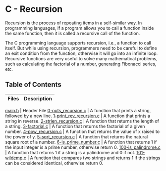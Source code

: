 # C - Recursion

Recursion is the process of repeating items in a self-similar way. In programming languages, if a program allows you to call a function inside the same function, then it is called a recursive call of the function.

The C programming language supports recursion, i.e., a function to call itself. But while using recursion, programmers need to be careful to define an exit condition from the function, otherwise it will go into an infinite loop.
Recursive functions are very useful to solve many mathematical problems, such as calculating the factorial of a number, generating Fibonacci series, etc.

## Table of Contents
Files | Description
----- | -----------

[main.h](https://github.com/Chidiagb/alx-low_level_programming/blob/master/0x08-recursion/main.h) | Header File
[0-puts_recursion.c](https://github.com/Chidiagb/alx-low_level_programming/blob/master/0x08-recursion/0-puts_recursion.c) | A function that prints a string, followed by a new line.
[1-print_rev_recursion.c](https://github.com/Chidiagb/alx-low_level_programming/blob/master/0x08-recursion/1-print_rev_recursion.c) | A function that prints a string in reverse.
[2-strlen_recursion.c](https://github.com/Chidiagb/alx-low_level_programming/blob/master/0x08-recursion/2-strlen_recursion.c) | A function that returns the length of a string.
[3-factorial.c](https://github.com/Chidiagb/alx-low_level_programming/blob/master/0x08-recursion/3-factorial.c) | A function that returns the factorial of a given number.
[4-pow_recursion.c](https://github.com/Chidiagb/alx-low_level_programming/blob/master/0x08-recursion/4-pow_recursion.c) | A function that returns the value of x raised to the power of y.
[5-sqrt_recursion.c](https://github.com/Chidiagb/alx-low_level_programming/blob/master/0x08-recursion/5-sqrt_recursion.c) | A function that returns the natural square root of a number.
[6-is_prime_number.c](https://github.com/Chidiagb/alx-low_level_programming/blob/master/0x08-recursion/6-is_prime_number.c) | A function that returns 1 if the input integer is a prime number, otherwise return 0.
[100-is_palindrome.c](https://github.com/Chidiagb/alx-low_level_programming/blob/master/0x08-recursion/100-is_palindrome.c) | A function that returns 1 if a string is a palindrome and 0 if not.
[101-wildcmp.c](https://github.com/Chidiagb/alx-low_level_programming/blob/master/0x08-recursion/101-wildcmp.c) | A function that compares two strings and returns 1 if the strings can be considered identical, otherwise return 0.
